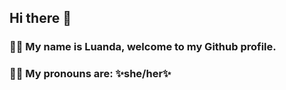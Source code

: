 ## Hi there 👋
### 👩🏾 My name is Luanda, welcome to my Github profile.
### 👩🏾 My pronouns are: ✨she/her✨

<!--


Here are some ideas to get you started:

- 🔭 I’m currently working on ...
- 🌱 I’m currently learning ...
- 👯 I’m looking to collaborate on ...
- 🤔 I’m looking for help with ...
- 💬 Ask me about ...
- 📫 How to reach me: ...
- 😄 Pronouns: ...
- ⚡ Fun fact: ...
-->
